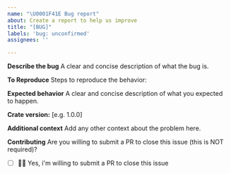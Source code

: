 ```yaml
---
name: "\U0001F41E Bug report"
about: Create a report to help us improve
title: "[BUG]"
labels: 'bug: unconfirmed'
assignees: ''

---
```


**Describe the bug**
A clear and concise description of what the bug is.

**To Reproduce**
Steps to reproduce the behavior:

**Expected behavior**
A clear and concise description of what you expected to happen.

**Crate version:** [e.g. 1.0.0]

**Additional context**
Add any other context about the problem here.

**Contributing**
Are you willing to submit a PR to close this issue (this is NOT required)?
- [ ] 🙋‍♂️ Yes, i'm willing to submit a PR to close this issue
